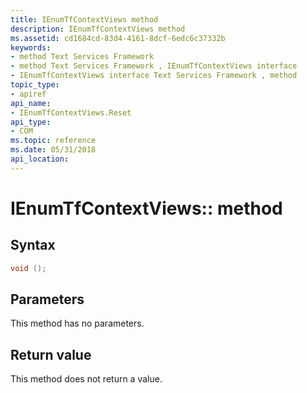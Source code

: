 ```yaml
---
title: IEnumTfContextViews method
description: IEnumTfContextViews method
ms.assetid: cd1684cd-83d4-4161-8dcf-6edc6c37332b
keywords:
- method Text Services Framework
- method Text Services Framework , IEnumTfContextViews interface
- IEnumTfContextViews interface Text Services Framework , method
topic_type:
- apiref
api_name:
- IEnumTfContextViews.Reset
api_type:
- COM
ms.topic: reference
ms.date: 05/31/2018
api_location: 
---
```


# IEnumTfContextViews:: method

## Syntax


```C++
void ();
```



## Parameters

This method has no parameters.

## Return value

This method does not return a value.

 

 




